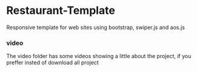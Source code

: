 # Restaurant-Template
 Responsive template for web sites using bootstrap, swiper.js  and aos.js 
### video
 The video folder has some videos showing a little about the project, if you preffer insted of download all project 
